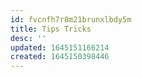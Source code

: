 ```yaml
---
id: fvcnfh7r8m21brunxlbdy5m
title: Tips Tricks
desc: ''
updated: 1645151166214
created: 1645150398446
---
```


